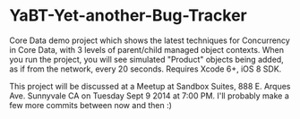 YaBT-Yet-another-Bug-Tracker
============================

Core Data demo project which shows the latest techniques for Concurrency in Core Data, with 3 levels of
parent/child managed object contexts.  When you run the project, you will see simulated "Product" objects
being added, as if from the network, every 20 seconds.  Requires Xcode 6+, iOS 8 SDK.

This project will be discussed at a Meetup at Sandbox Suites, 888 E. Arques Ave. Sunnyvale CA on Tuesday
Sept 9 2014 at 7:00 PM.  I'll probably make a few more commits between now and then :)

